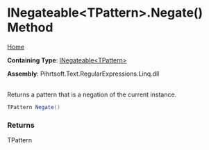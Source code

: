 # INegateable\<TPattern>\.Negate\(\) Method

[Home](../../../../../../README.md)

**Containing Type**: [INegateable\<TPattern>](../README.md)

**Assembly**: Pihrtsoft\.Text\.RegularExpressions\.Linq\.dll

\
Returns a pattern that is a negation of the current instance\.

```csharp
TPattern Negate()
```

### Returns

TPattern

